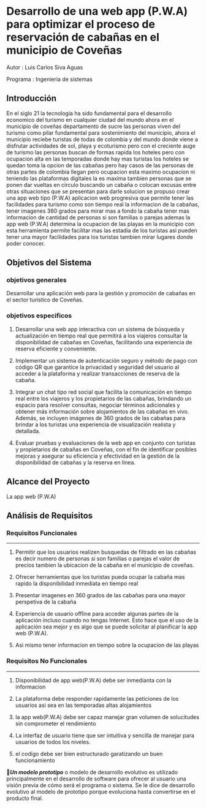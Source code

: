 # Desarrollo de una web app (P.W.A) para optimizar el proceso de reservación de cabañas en el municipio de Coveñas

Autor : Luis Carlos Siva Aguas

Programa : Ingenieria de sistemas





## Introducción
En el siglo 21 la tecnologia ha sido fundamental para el desarrollo economico del turismo en cualquier ciudad del mundo ahora en el municipio de coveñas departamento de sucre las personas viven del turismo como pilar fundamental para sostenimiento del municipio, ahora el municipio reciebe turistas de todas de colombia y del mundo donde viene a disfrutar actividades de sol, playa y ecoturismo pero con el creciente auge de turismo las personas buscan de formas rapida los hoteles pero con ocupacion alta en las temporadas donde hay mas turistas los hoteles se quedan toma la opcion de las cabañas pero hay casos de las personas de otras partes de colombia llegan pero ocupacion esta maximo ocupacion ni teniendo las plataformas digitales la es maxima tambien personas que se ponen dar vueltas en circulo buscando un cabaña o colocan excusas entre otras situaciones que se presentan para darle solucion se propuso crear una app web tipo (P.W.A) aplicacion web progresiva que permite tener las facilidades para turismo como son tiempo real la informacion de la cabañas, tener imagenes 360 grados para mirar mas a fondo la cabaña tener mas informacion de cantidad de personas si son familias o parejas ademas la app web (P.W.A) determina la ocupacion de las playas en la municipio con esta herramienta permite facilitar mas las estadia de los turistas asi pueden tener una mayor facilidades para los turistas tambien mirar lugares donde poder conocer.


## Objetivos del Sistema

### objetivos generales
Desarrollar una aplicación web para la gestión y promoción de cabañas en el sector turístico de Coveñas. 
### objetivos especificos
1. Desarrollar una web app interactiva con un sistema de búsqueda y actualización en tiempo real que permitirá a los viajeros consultar la disponibilidad de cabañas en Coveñas, facilitando una experiencia de reserva eficiente y conveniente.
2. Implementar un sistema de autenticación seguro y método de pago con código QR que garantice la privacidad y seguridad del usuario al acceder a la plataforma y realizar transacciones de reserva de la cabaña.

3. Integrar un chat tipo red social que facilita la comunicación en tiempo real entre los viajeros y los propietarios de las cabañas, brindando un espacio para resolver consultas, negociar términos adicionales y obtener más información sobre alojamientos de las cabañas en vivo. Además, se incluyen imágenes de 360 grados de las cabañas para brindar a los turistas una experiencia de visualización realista y detallada.

4. Evaluar pruebas y evaluaciones de la web app en conjunto con turistas y propietarios de cabañas en Coveñas, con el fin de identificar posibles mejoras y asegurar su eficiencia y efectividad en la gestión de la disponibilidad de cabañas y la reserva en línea.

## Alcance del Proyecto

La app web (P.W.A) 

## Análisis de Requisitos

### Requisitos Funcionales
---
1. Permitir que los usuarios realizen busquedas de filtrado en las cabañas es decir numero de personas si son familias o parejas el valor
de precios tambien la ubicacion de la cabaña en el municipio de coveñas.

2. Ofrecer herramientas que los turistas pueda ocupar la cabaña mas rapido la disponibilidad inmediata en tiempo real 

3. Presentar imagenes en 360 grados de las cabañas para una mayor perspetiva de la cabaña

4. Experiencia de usuario offline para acceder algunas partes de la aplicación incluso cuando no tengas Internet. Esto hace que el uso de la aplicación sea mejor y
 es algo que se puede solicitar al planificar la app web (P.W.A).

5. Asi mismo tener informacion en tiempo sobre la ocupacion de las playas 

### Requisitos No Funcionales
---
1. Disponibilidad de app web(P.W.A) debe ser inmedianta con la informacion

2. La plataforma debe responder rapidamente las peticiones de los usuarios asi sea en las temporadas altas alojamientos

3. la app web(P.W.A) debe ser capaz manejar gran volumen de solucitudes sin comprometer el rendimiento 

4. La interfaz de usuario tiene que ser intuitiva y sencilla de manejar para usuarios de todos los niveles.

5. el codigo debe ser bien estructurado garatizando un buen funcionamiento


📓***Un modelo prototipo*** o modelo de desarrollo evolutivo es utilizado principalmente en el desarrollo de software para ofrecer al usuario una visión previa de cómo será el programa o sistema. Se le dice de desarrollo evolutivo al modelo de prototipo porque evoluciona hasta convertirse en el producto final.
